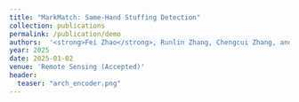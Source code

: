 ```yaml
---
title: "MarkMatch: Same-Hand Stuffing Detection"
collection: publications
permalink: /publication/demo
authors:  '<strong>Fei Zhao</strong>, Runlin Zhang, Chengcui Zhang, and Nitesh Saxena'
year: 2025
date: 2025-01-02  
venue: 'Remote Sensing (Accepted)'
header:
  teaser: "arch_encoder.png"
---
```



